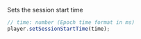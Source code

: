 Sets the session start time

```ts
// time: number (Epoch time format in ms)
player.setSessionStartTime(time);
```
